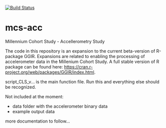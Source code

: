 [![Build Status](https://travis-ci.org/NLeSC/GGIR.svg?branch=master)](https://travis-ci.org/NLeSC/GGIR)

# mcs-acc
Millennium Cohort Study - Accellerometry Study

The code in this repository is an expansion to the current beta-version of R-package GGIR. Expansions are related to enabling the processing of accelerometer data in the Millenium Cohort Study. A full stable version of R package can be found here: https://cran.r-project.org/web/packages/GGIR/index.html.

script_CLS_v... is the main function file. Run this and everything else should be recognized.

Not included at the moment:
- data folder with the accelerometer binary data
- example output data

more documentation to follow...
